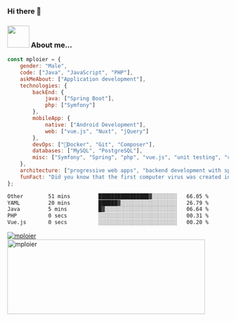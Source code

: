 ### Hi there 👋

### <img src="https://media.giphy.com/media/VgCDAzcKvsR6OM0uWg/giphy.gif" width="50"> About me...  

```javascript
const mploier = {
    gender: "Male",
    code: ["Java", "JavaScript", "PHP"],
    askMeAbout: ["Application development"],
    technologies: {
        backEnd: {
            java: ["Spring Boot"],
            php: ["Symfony"]
        },
        mobileApp: {
            native: ["Android Development"],
            web: ["vue.js", "Nuxt", "jQuery"]
        },
        devOps: ["🐳Docker", "Git", "Composer"],
        databases: ["MySQL", "PostgreSQL"],
        misc: ["Symfony", "Spring", "php", "vue.js", "unit testing", "ci/cd using github actions"]
    },
    architecture: ["progressive web apps", "backend development with spring", "backend development with symfony"],
    funFact: "Did you know that the first computer virus was created in 1983 by a 15-year-old high school student named Richard Skrenta? It was called 'Elk Cloner' and spread via floppy disks!"
};
```
<!--START_SECTION:waka-->

```txt
Other        51 mins         ████████████████▓░░░░░░░░   66.05 %
YAML         20 mins         ██████▓░░░░░░░░░░░░░░░░░░   26.79 %
Java         5 mins          █▓░░░░░░░░░░░░░░░░░░░░░░░   06.64 %
PHP          0 secs          ░░░░░░░░░░░░░░░░░░░░░░░░░   00.31 %
Vue.js       0 secs          ░░░░░░░░░░░░░░░░░░░░░░░░░   00.20 %
```

<!--END_SECTION:waka-->

<a href="https://github.com/mploier">
  <img align="center" alt="mploier" src="https://github-readme-stats.vercel.app/api/top-langs/?username=mploier&include_all_commits=true&count_private=true&theme=dark-blue&show_icons=true" />
</a> 
<a href="https://github.com/mploier">
<img width=450 height=170 align="center" alt="mploier" src="https://github-readme-stats.vercel.app/api?username=mploier&include_all_commits=true&count_private=true&theme=midnight-blue&show_icons=true" />
</a> 

